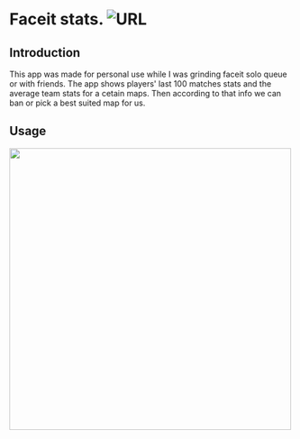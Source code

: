 # Faceit stats. ![URL](https://www.faceit.tips)

## Introduction
This app was made for personal use while I was grinding faceit solo queue or with friends. The app shows players' last 100 matches stats and the average team stats for a cetain maps. Then according to that info we can ban or pick a best suited map for us. 


## Usage
<img src="https://media.giphy.com/media/4Vdp3iiHyMIWlsnFyM/giphy.gif?cid=790b76115a43711d3e40f91256f9154f76f329d27f78ad48&rid=giphy.gif&ct=g" width="500" height="500" />
